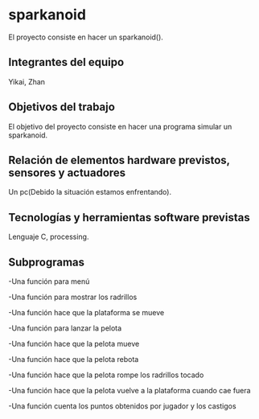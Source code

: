 # sparkanoid

El proyecto consiste en hacer un sparkanoid().

## Integrantes del equipo

Yikai, Zhan

## Objetivos del trabajo

El objetivo del proyecto consiste en hacer una programa simular un sparkanoid.

## Relación de elementos hardware previstos, sensores y actuadores

Un pc(Debido la situación estamos enfrentando).

## Tecnologías y herramientas software previstas

Lenguaje C, processing.

## Subprogramas

-Una función para menú

-Una función para mostrar los radrillos

-Una función hace que la plataforma se mueve

-Una función para lanzar la pelota

-Una función hace que la pelota mueve

-Una función hace que la pelota rebota

-Una función hace que la pelota rompe los radrillos tocado

-Una función hace que la pelota vuelve a la plataforma cuando cae fuera

-Una función cuenta los puntos obtenidos por jugador y los castigos
